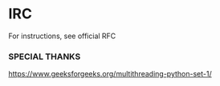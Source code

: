 # IRC

For instructions, see official RFC

### SPECIAL THANKS ###
https://www.geeksforgeeks.org/multithreading-python-set-1/
